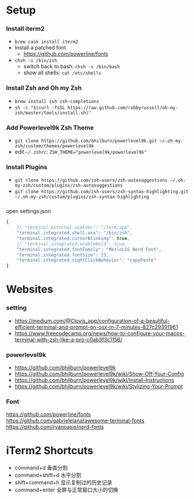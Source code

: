 # Setup
### Install iterm2
- `brew cask install iterm2`
- Install a patched font
  - https://github.com/powerline/fonts
- `chsh -s /bin/zsh`
  - switch back to bash: `chsh -s /bin/bash`
  - show all shells: `cat /etc/shells`

### Install Zsh and Oh my Zsh
- `brew install zsh zsh-completions`
- `sh -c "$(curl -fsSL https://raw.github.com/robbyrussell/oh-my-zsh/master/tools/install.sh)"`

### Add Powerlevel9k Zsh Theme
- `git clone https://github.com/bhilburn/powerlevel9k.git ~/.oh-my-zsh/custom/themes/powerlevel9k`
- edit `~/.zshrc`: `ZSH_THEME="powerlevel9k/powerlevel9k"`

### Install Plugins
- `git clone https://github.com/zsh-users/zsh-autosuggestions ~/.oh-my-zsh/custom/plugins/zsh-autosuggestions`
- `git clone https://github.com/zsh-users/zsh-syntax-highlighting.git ~/.oh-my-zsh/custom/plugins/zsh-syntax-highlighting`

###
open settings.json
```TypeScript
{
    // "terminal.external.osxExec": "iTerm.app",
    "terminal.integrated.shell.osx": "/bin/zsh",
    "terminal.integrated.cursorBlinking": true,
    // "terminal.integrated.enableBold": true,
    "terminal.integrated.fontFamily": "MesloLGS Nerd Font",
    "terminal.integrated.fontSize": 15,
    "terminal.integrated.rightClickBehavior": "copyPaste"
}
```



# Websites
### setting
- https://medium.com/@Clovis_app/configuration-of-a-beautiful-efficient-terminal-and-prompt-on-osx-in-7-minutes-827c29391961
- https://www.freecodecamp.org/news/how-to-configure-your-macos-terminal-with-zsh-like-a-pro-c0ab3f3c1156/
### powerlevel9k
- https://github.com/bhilburn/powerlevel9k
- https://github.com/bhilburn/powerlevel9k/wiki/Show-Off-Your-Config
- https://github.com/bhilburn/powerlevel9k/wiki/Install-Instructions
- https://github.com/bhilburn/powerlevel9k/wiki/Stylizing-Your-Prompt
### Font
https://github.com/powerline/fonts
https://github.com/gabrielelana/awesome-terminal-fonts
https://github.com/ryanoasis/nerd-fonts



# iTerm2 Shortcuts
- command+d 垂直分割
- command+shift+d 水平分割
- shift+command+h 显示复制过的历史记录
- command+enter 全屏与正常窗口大小的切换
